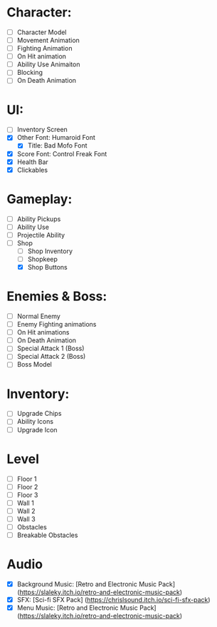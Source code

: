 # Character:
- [ ] Character Model
- [ ] Movement Animation
- [ ] Fighting Animation
- [ ] On Hit animation
- [ ] Ability Use Animaiton
- [ ] Blocking
- [ ] On Death Animation

# UI:
- [ ] Inventory Screen
- [x] Other Font: Humaroid Font
    - [x] Title: Bad Mofo Font
- [x] Score Font: Control Freak Font
- [x] Health Bar
- [x] Clickables

# Gameplay:
- [ ] Ability Pickups
- [ ] Ability Use
- [ ] Projectile Ability
- [ ] Shop
    - [ ] Shop Inventory
    - [ ] Shopkeep 
    - [x] Shop Buttons

# Enemies & Boss:
- [ ] Normal Enemy
- [ ] Enemy Fighting animations
- [ ] On Hit animations
- [ ] On Death Animation
- [ ] Special Attack 1 (Boss)
- [ ] Special Attack 2 (Boss)
- [ ] Boss Model

# Inventory:
- [ ] Upgrade Chips
- [ ] Ability Icons
- [ ] Upgrade Icon

# Level
- [ ] Floor 1
- [ ] Floor 2
- [ ] Floor 3
- [ ] Wall 1
- [ ] Wall 2
- [ ] Wall 3
- [ ] Obstacles
- [ ] Breakable Obstacles

# Audio
- [x] Background Music: [Retro and Electronic Music Pack] (https://slaleky.itch.io/retro-and-electronic-music-pack)
- [x] SFX: [Sci-fi SFX Pack] (https://chrislsound.itch.io/sci-fi-sfx-pack)
- [x] Menu Music: [Retro and Electronic Music Pack] (https://slaleky.itch.io/retro-and-electronic-music-pack)
